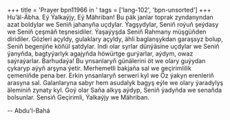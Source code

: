 +++
title = 'Prayer bpn11966 in '
tags = ['lang-102', 'bpn-unsorted']
+++
Hu’äl-Äbha.
    Eý Ýalkaýjy, Eý Mähriban! Bu päk janlar toprak zyndanyndan azat boldylar we Seniň jahanyňa uçdylar. Ýagşydylar, Seniň roýuň şeýdasy we Seniň çeşmäň teşnesidiler. Ýaşaýyşda Seniň Rahmany müşgüňden diridiler. Gözleri açyldy, gulaklary açyldy, ähli baglanşykdan garaşsyz bolup, Seniň begenjiňe köňül şatdylar. Indi olar syrlar dünýäsine uçdylar we Seniň ýanyňda, bagtyýarlyk agajyňda höwürtge gurýarlar, aýdym, owaz saýraýarlar.
    Barhudaýa! Bu ynsanlaryň günälerini öt we olary guýydan çykaryp aýyň arşyna ýetir. Merhemetli bakjaňa sal we geçirimlilik çemeniňde pena ber. Erkin ynsanlaryň serweri kyl we Öz ýakyn erenleriň arasyna sal.
        Galanlaryna sabyr hem asudalyk bagyş eýle we olary ýaradylyş äleminiň zynaty kyl. Goý olar Saňa alkyş aýdyp, Seniň ýadyňda we senaňda bolsunlar. Sensiň Geçirimli, Ýalkaýjy we Mähriban.

-- Abdu'l-Bahá
